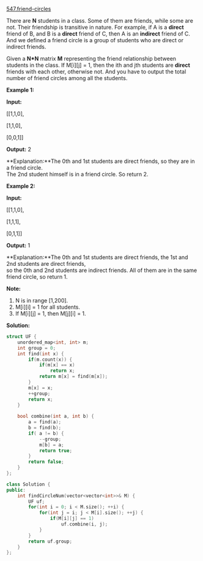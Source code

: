 [547.friend-circles](https://leetcode.com/problems/friend-circles/)  

There are **N** students in a class. Some of them are friends, while some are not. Their friendship is transitive in nature. For example, if A is a **direct** friend of B, and B is a **direct** friend of C, then A is an **indirect** friend of C. And we defined a friend circle is a group of students who are direct or indirect friends.

Given a **N\*N** matrix **M** representing the friend relationship between students in the class. If M\[i\]\[j\] = 1, then the ith and jth students are **direct** friends with each other, otherwise not. And you have to output the total number of friend circles among all the students.

**Example 1:**  

  
**Input:** 
  
\[\[1,1,0\],
  
 \[1,1,0\],
  
 \[0,0,1\]\]
  
**Output:** 2
  
**Explanation:**The 0th and 1st students are direct friends, so they are in a friend circle.   
The 2nd student himself is in a friend circle. So return 2.
  

**Example 2:**  

  
**Input:** 
  
\[\[1,1,0\],
  
 \[1,1,1\],
  
 \[0,1,1\]\]
  
**Output:** 1
  
**Explanation:**The 0th and 1st students are direct friends, the 1st and 2nd students are direct friends,   
so the 0th and 2nd students are indirect friends. All of them are in the same friend circle, so return 1.
  

**Note:**  

1.  N is in range \[1,200\].
2.  M\[i\]\[i\] = 1 for all students.
3.  If M\[i\]\[j\] = 1, then M\[j\]\[i\] = 1.  



**Solution:**  

```cpp
struct UF {
    unordered_map<int, int> m;
    int group = 0;
    int find(int x) {
        if(m.count(x)) {
            if(m[x] == x)
                return x;
            return m[x] = find(m[x]);
        }
        m[x] = x;
        ++group;
        return x;
    }
    
    bool combine(int a, int b) {
        a = find(a);
        b = find(b);
        if( a != b) {
            --group;
            m[b] = a;
            return true;
        }
        return false;
    }
};

class Solution {
public:
    int findCircleNum(vector<vector<int>>& M) {
        UF uf;
        for(int i = 0; i < M.size(); ++i) {
            for(int j = i; j < M[i].size(); ++j) {
                if(M[i][j] == 1)
                    uf.combine(i, j);
            }
        }
        return uf.group;
    }
};
```
      